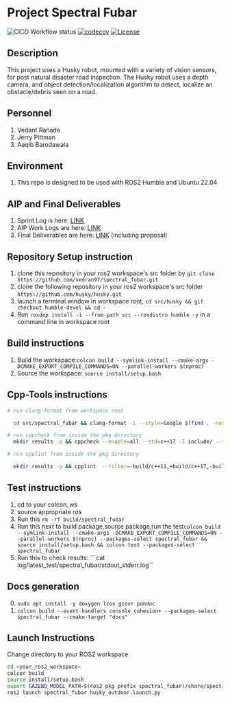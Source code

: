 # Project Spectral Fubar
![CICD Workflow status](https://github.com/vedran97/spectral_fubar/actions/workflows/run-unit-test-and-upload-codecov.yml/badge.svg) [![codecov](https://codecov.io/gh/vedran97/spectral_fubar/branch/main/graph/badge.svg)](https://codecov.io/gh/vedran97/spectral_fubar)
[![License](https://img.shields.io/badge/License-Apache_2.0-blue.svg)](https://opensource.org/licenses/Apache-2.0)

## Description

This project uses a Husky robot, mounted with a variety of vision sensors, for post natural disaster road inspection.
The Husky robot uses a depth camera, and object detection/localization algorithm to detect, localize an obstacle/debris seen on a road.

## Personnel

1. Vedant Ranade
2. Jerry Pittman
3. Aaqib Barodawala

## Environment

1. This repo is designed to be used with ROS2 Humble and Ubuntu 22.04

## AIP and Final Deliverables

1. Sprint Log is here: [LINK](https://docs.google.com/document/d/1LM4T2IaXjHfa725iT_XrGdjAjX6Vu2G_JORIrd1daMI/edit?usp=sharing)
2. AIP Work Logs are here: [LINK](https://docs.google.com/spreadsheets/d/1apXGEWr1nkUdqm7aSSiJ8yui3v2pkUTxmMRXO4ydDmY/edit?usp=sharing)
3. Final Deliverables are here: [LINK](https://drive.google.com/drive/folders/1iyCzRlYM_VHO__MNFvLk7GiNthm--4n8?usp=drive_link) (including proposal)

## Repository Setup instruction

1. clone this repository in your ros2 workspace's src folder by ```git clone https://github.com/vedran97/spectral_fubar.git```
2. clone the following repository in your ros2 workspace's src folder ```https://github.com/husky/husky.git```
3. launch a terminal window in workspace root, ```cd src/husky && git checkout humble-devel && cd -```
4. Run ```rosdep install -i --from-path src --rosdistro humble -y``` in a command line in workspace root

## Build instructions

1. Build the workspace:```colcon build --symlink-install --cmake-args -DCMAKE_EXPORT_COMPILE_COMMANDS=ON --parallel-workers $(nproc)```
2. Source the workspace: ```source install/setup.bash```

## Cpp-Tools instructions

```bash
# run clang-format from workspace root

  cd src/spectral_fubar && clang-format -i --style=Google $(find . -name *.cpp -o -name *.hpp | grep -vE -e "^(./build/|./install/|./log/)") && cd -

# run cppcheck from inside the pkg directory
  mkdir results -p && cppcheck --enable=all --std=c++17 -I include/ --suppress=missingInclude --inline-suppr $( find . -name *.cpp | grep -vE -e "^(./build/|./install/|./log/)" ) &> results/cppcheck

# run cpplint from inside the pkg directory

  mkdir results -p && cpplint  --filter=-build/c++11,+build/c++17,-build/namespaces,-build/include_order $( find . -name *.cpp | grep -vE -e "^(./build/|./install/|./log/)" ) &> results/cpplint

```

## Test instructions

1. cd to your colcon_ws
2. source appropriate ros
3. Run this ```rm -rf build/spectral_fubar```
4. Run this next to build package,source package,run the test```colcon build --symlink-install --cmake-args -DCMAKE_EXPORT_COMPILE_COMMANDS=ON --parallel-workers $(nproc) --packages-select spectral_fubar && source install/setup.bash && colcon test --packages-select spectral_fubar```
5. Run this to check results: ```cat log/latest_test/spectral_fubar/stdout_stderr.log``

## Docs generation

0. ```sudo apt install -y doxygen lcov gcovr pandoc```
1. ```colcon build --event-handlers console_cohesion+ --packages-select spectral_fubar --cmake-target "docs" ```

## Launch Instructions

Change directory to your ROS2 workspace

```bash
cd <your_ros2_workspace>
colcon build
source install/setup.bash
export GAZEBO_MODEL_PATH=$(ros2 pkg prefix spectral_fubar)/share/spectral_fubar/models:~/.gazebo/models:$GAZEBO_MODEL_PATH
ros2 launch spectral_fubar husky_outdoor.launch.py
```